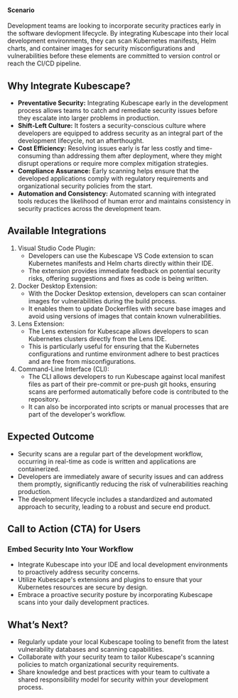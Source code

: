 #### **Scenario**

Development teams are looking to incorporate security practices early in the software devlopment lifecycle. By integrating Kubescape into their local development environments, they can scan Kubernetes manifests, Helm charts, and container images for security misconfigurations and vulnerabilities before these elements are committed to version control or reach the CI/CD pipeline.


## **Why Integrate Kubescape?**



* **Preventative Security:** Integrating Kubescape early in the development process allows teams to catch and remediate security issues before they escalate into larger problems in production.
* **Shift-Left Culture:** It fosters a security-conscious culture where developers are equipped to address security as an integral part of the development lifecycle, not an afterthought.
* **Cost Efficiency:** Resolving issues early is far less costly and time-consuming than addressing them after deployment, where they might disrupt operations or require more complex mitigation strategies.
* **Compliance Assurance:** Early scanning helps ensure that the developed applications comply with regulatory requirements and organizational security policies from the start.
* **Automation and Consistency:** Automated scanning with integrated tools reduces the likelihood of human error and maintains consistency in security practices across the development team.


## **Available Integrations**



1. Visual Studio Code Plugin:
    * Developers can use the Kubescape VS Code extension to scan Kubernetes manifests and Helm charts directly within their IDE.
    * The extension provides immediate feedback on potential security risks, offering suggestions and fixes as code is being written.
2. Docker Desktop Extension:
    * With the Docker Desktop extension, developers can scan container images for vulnerabilities during the build process.
    * It enables them to update Dockerfiles with secure base images and avoid using versions of images that contain known vulnerabilities.
3. Lens Extension:
    * The Lens extension for Kubescape allows developers to scan Kubernetes clusters directly from the Lens IDE.
    * This is particularly useful for ensuring that the Kubernetes configurations and runtime environment adhere to best practices and are free from misconfigurations.
4. Command-Line Interface (CLI):
    * The CLI allows developers to run Kubescape against local manifest files as part of their pre-commit or pre-push git hooks, ensuring scans are performed automatically before code is contributed to the repository.
    * It can also be incorporated into scripts or manual processes that are part of the developer's workflow.


## **Expected Outcome**



* Security scans are a regular part of the development workflow, occurring in real-time as code is written and applications are containerized.
* Developers are immediately aware of security issues and can address them promptly, significantly reducing the risk of vulnerabilities reaching production.
* The development lifecycle includes a standardized and automated approach to security, leading to a robust and secure end product.


## **Call to Action (CTA) for Users**


### Embed Security Into Your Workflow



* Integrate Kubescape into your IDE and local development environments to proactively address security concerns.
* Utilize Kubescape's extensions and plugins to ensure that your Kubernetes resources are secure by design.
* Embrace a proactive security posture by incorporating Kubescape scans into your daily development practices.


## **What’s Next?**



* Regularly update your local Kubescape tooling to benefit from the latest vulnerability databases and scanning capabilities.
* Collaborate with your security team to tailor Kubescape's scanning policies to match organizational security requirements.
* Share knowledge and best practices with your team to cultivate a shared responsibility model for security within your development process.